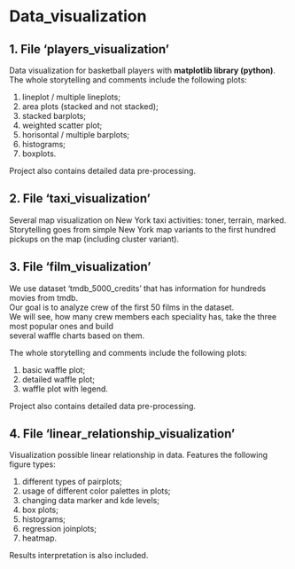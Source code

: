 # Data_visualization

## 1. File ‘players_visualization’

Data visualization for basketball players with **matplotlib library (python)**.
The whole storytelling and comments include the following plots:
1) lineplot / multiple lineplots;
2) area plots (stacked and not stacked);
3) stacked barplots;
4) weighted scatter plot;
5) horisontal / multiple barplots;
6) histograms;
7) boxplots.

Project also contains detailed data pre-processing.

## 2. File ‘taxi_visualization’

Several map visualization on New York taxi activities: toner, terrain, marked.<br>Storytelling goes from simple New York map variants to the first hundred pickups on the map (including cluster variant).

## 3. File ‘film_visualization’

We use dataset ‘tmdb_5000_credits’ that has information for hundreds movies from tmdb.<br>
Our goal is to analyze crew of the first 50 films in the dataset.<br>
We will see, how many crew members each speciality has, take the three most popular ones and build<br>
several waffle charts based on them.

The whole storytelling and comments include the following plots:
1) basic waffle plot;
2) detailed waffle plot;
3) waffle plot with legend.

Project also contains detailed data pre-processing.

## 4. File ‘linear_relationship_visualization’

Visualization possible linear relationship in data. Features the following figure types:
1) different types of pairplots;
2) usage of different color palettes in plots;
3) changing data marker and kde levels;
4) box plots;
5) histograms;
6) regression joinplots;
7) heatmap.

Results interpretation is also included.


